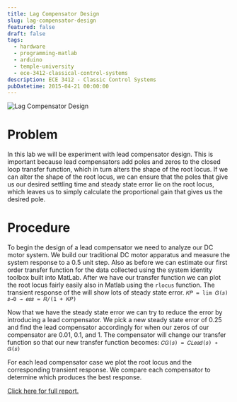 ```yaml
---
title: Lag Compensator Design
slug: lag-compensator-design
featured: false
draft: false
tags:
  - hardware
  - programming-matlab
  - arduino
  - temple-university
  - ece-3412-classical-control-systems
description: ECE 3412 - Classic Control Systems
pubDatetime: 2015-04-21 00:00:00
---
```


![Lag Compensator Design](@assets/images/3412_controls/lag_compensator_design.png)

# Problem

In this lab we will be experiment with lead compensator design. This is
important because lead compensators add poles and zeros to the closed loop
transfer function, which in turn alters the shape of the root locus. If we can
alter the shape of the root locus, we can ensure that the poles that give us
our desired settling time and steady state error lie on the root locus, which
leaves us to simply calculate the proportional gain that gives us the desired
pole.

# Procedure

To begin the design of a lead compensator we need to analyze our DC motor
system. We build our traditional DC motor apparatus and measure the system
response to a 0.5 unit step. Also as before we can estimate our first order
transfer function for the data collected using the system identity toolbox
built into MatLab. After we have our transfer function we can plot the root
locus fairly easily also in Matlab using the `rlocus` function. The transient
response of the will show lots of steady state error.
`𝐾𝑃 = lim 𝐺(𝑠) 𝑠→0 → 𝑒𝑠𝑠 = 𝑅/(1 + 𝐾𝑃)`

Now that we have the steady state error we can try to reduce the error by
introducing a lead compensator. We pick a new steady state error of 0.25 and
find the lead compensator accordingly for when our zeros of our compensator are
0.01, 0.1, and 1. The compensator will change our transfer function so that our
new transfer function becomes: `𝐶𝐺(𝑠) = 𝐶𝐿𝑒𝑎𝑑(𝑠) ∗ 𝐺(𝑠)`

For each lead compensator case we plot the root locus and the corresponding
transient response. We compare each compensator to determine which produces
the best response.

[Click here for full report.](/public/assets/files/20150421_trejo_devin_lab09.pdf)
